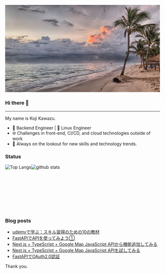 <!--
**kojikawazu/kojikawazu** is a ✨ _special_ ✨ repository because its `README.md` (this file) appears on your GitHub profile.

Here are some ideas to get you started:

- 🔭 I’m currently working on ...
- 🌱 I’m currently learning ...
- 👯 I’m looking to collaborate on ...
- 🤔 I’m looking for help with ...
- 💬 Ask me about ...
- 📫 How to reach me: ...
- 😄 Pronouns: ...
- ⚡ Fun fact: ...
-->

![hello-world](./images/beach-1236581_1920.jpg)

### Hi there 👋

---

My name is Koji Kawazu.

- 🔧 Backend Engineer | 🐧 Linux Engineer
- 🌐 Challenges in front-end, CI/CD, and cloud technologies outside of work
- 📡 Always on the lookout for new skills and technology trends.


### Status

<div style="display: flex;">
  <img alt="Top Langs" height="150px" src="https://github-readme-stats.vercel.app/api/top-langs/?username=kojikawazu&https://github.com/anuraghazra/github-readme-stats" />
  <img alt="github stats" height="150px" src="https://github-readme-stats.vercel.app/api?username=kojikawazu&show_icons=true&theme=transparent" />
</div>

### Blog posts

<!-- BLOG-POST-LIST:START -->
- [udemyで学ぶ：スキル習得のための10の教材](https://qiita.com/kawasan/items/3e81f4b97a4c00891f23)
- [FastAPIでAPIを使ってみよう①](https://zenn.dev/kou_kawa/articles/13-fastpi-api-hotpepper)
- [Next.js + TypeScript + Google Map JavaScript APIから機能追加してみる](https://zenn.dev/kou_kawa/articles/12-next-ts-googlemap2)
- [Next.js + TypeScript + Google Map JavaScript APIを試してみる](https://zenn.dev/kou_kawa/articles/11-next-ts-googlemap)
- [FastAPIでOAuth2.0認証](https://zenn.dev/kou_kawa/articles/10-oauth20-fastapi)
<!-- BLOG-POST-LIST:END -->

Thank you.